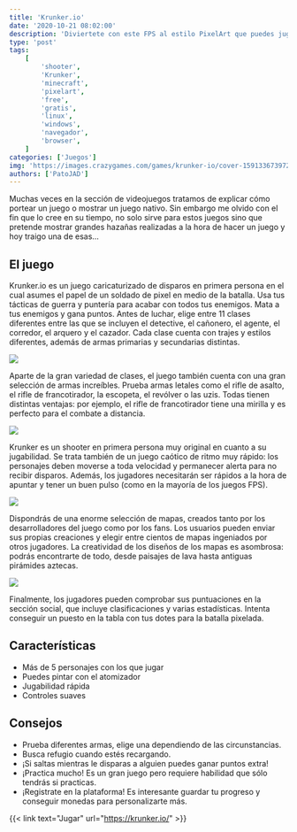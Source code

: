 ```yaml
---
title: 'Krunker.io'
date: '2020-10-21 08:02:00'
description: 'Diviertete con este FPS al estilo PixelArt que puedes jugarlo desde el navegador'
type: 'post'
tags:
    [
        'shooter',
        'Krunker',
        'minecraft',
        'pixelart',
        'free',
        'gratis',
        'linux',
        'windows',
        'navegador',
        'browser',
    ]
categories: ['Juegos']
img: 'https://images.crazygames.com/games/krunker-io/cover-1591336739727.png'
authors: ['PatoJAD']
---
```


Muchas veces en la sección de videojuegos tratamos de explicar cómo portear un juego o mostrar un juego nativo. Sin embargo me olvido con el fin que lo cree en su tiempo, no solo sirve para estos juegos sino que pretende mostrar grandes hazañas realizadas a la hora de hacer un juego y hoy traigo una de esas...

## El juego

Krunker.io es un juego caricaturizado de disparos en primera persona en el cual asumes el papel de un soldado de pixel en medio de la batalla. Usa tus tácticas de guerra y puntería para acabar con todos tus enemigos. Mata a tus enemigos y gana puntos.
Antes de luchar, elige entre 11 clases diferentes entre las que se incluyen el detective, el cañonero, el agente, el corredor, el arquero y el cazador. Cada clase cuenta con trajes y estilos diferentes, además de armas primarias y secundarias distintas.

![](https://i.ytimg.com/vi/9q3YZC-pFGg/maxresdefault.jpg)

Aparte de la gran variedad de clases, el juego también cuenta con una gran selección de armas increíbles. Prueba armas letales como el rifle de asalto, el rifle de francotirador, la escopeta, el revólver o las uzis. Todas tienen distintas ventajas: por ejemplo, el rifle de francotirador tiene una mirilla y es perfecto para el combate a distancia.

![](https://i.ytimg.com/vi/6_DwUSl28LE/maxresdefault.jpg)

Krunker es un shooter en primera persona muy original en cuanto a su jugabilidad. Se trata también de un juego caótico de ritmo muy rápido: los personajes deben moverse a toda velocidad y permanecer alerta para no recibir disparos. Además, los jugadores necesitarán ser rápidos a la hora de apuntar y tener un buen pulso (como en la mayoría de los juegos FPS).

![](https://images.sftcdn.net/images/t_app-cover-l,f_auto/p/7cb9fcff-89c4-4648-8496-96e90331f1e7/1261880317/krunker-screenshot.jpg)

Dispondrás de una enorme selección de mapas, creados tanto por los desarrolladores del juego como por los fans. Los usuarios pueden enviar sus propias creaciones y elegir entre cientos de mapas ingeniados por otros jugadores. La creatividad de los diseños de los mapas es asombrosa: podrás encontrarte de todo, desde paisajes de lava hasta antiguas pirámides aztecas.

![](https://static.miniclipcdn.com/images/big-images/krunker_444x285.jpg)

Finalmente, los jugadores pueden comprobar sus puntuaciones en la sección social, que incluye clasificaciones y varias estadísticas. Intenta conseguir un puesto en la tabla con tus dotes para la batalla pixelada.

## Características

-   Más de 5 personajes con los que jugar
-   Puedes pintar con el atomizador
-   Jugabilidad rápida
-   Controles suaves

## Consejos

-   Prueba diferentes armas, elige una dependiendo de las circunstancias.
-   Busca refugio cuando estés recargando.
-   ¡Si saltas mientras le disparas a alguien puedes ganar puntos extra!
-   ¡Practica mucho! Es un gran juego pero requiere habilidad que sólo tendrás si practicas.
-   ¡Registrate en la plataforma! Es interesante guardar tu progreso y conseguir monedas para personalizarte más.

{{< link text="Jugar" url="https://krunker.io/" >}}
